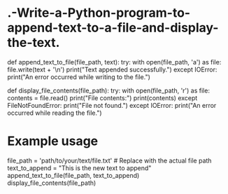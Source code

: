 # .-Write-a-Python-program-to-append-text-to-a-file-and-display-the-text.
def append_text_to_file(file_path, text):
    try:
        with open(file_path, 'a') as file:
            file.write(text + '\n')
        print("Text appended successfully.")
    except IOError:
        print("An error occurred while writing to the file.")

def display_file_contents(file_path):
    try:
        with open(file_path, 'r') as file:
            contents = file.read()
            print("File contents:")
            print(contents)
    except FileNotFoundError:
        print("File not found.")
    except IOError:
        print("An error occurred while reading the file.")

# Example usage
file_path = 'path/to/your/text/file.txt'  # Replace with the actual file path
text_to_append = "This is the new text to append"
append_text_to_file(file_path, text_to_append)
display_file_contents(file_path)
